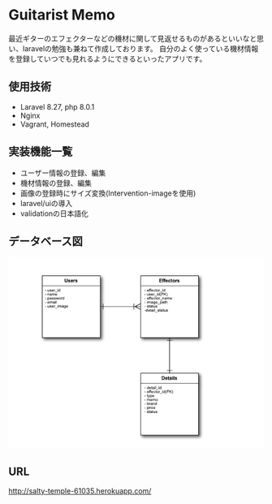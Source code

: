# Guitarist Memo
最近ギターのエフェクターなどの機材に関して見返せるものがあるといいなと思い、laravelの勉強も兼ねて作成しております。
自分のよく使っている機材情報を登録していつでも見れるようにできるといったアプリです。

## 使用技術
* Laravel 8.27, php 8.0.1
* Nginx
* Vagrant, Homestead

## 実装機能一覧
* ユーザー情報の登録、編集
* 機材情報の登録、編集
* 画像の登録時にサイズ変換(Intervention-imageを使用)
* laravel/uiの導入
* validationの日本語化


## データベース図
![ER_Database](https://github.com/rei01saito/Effector/blob/images/Effector/ER_Database.png)

## URL
http://salty-temple-61035.herokuapp.com/
